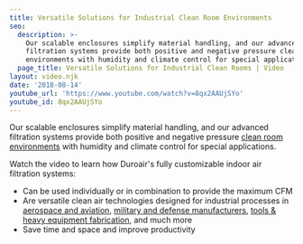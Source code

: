 ```yaml
---
title: Versatile Solutions for Industrial Clean Room Environments
seo:
  description: >-
    Our scalable enclosures simplify material handling, and our advanced
    filtration systems provide both positive and negative pressure clean room
    environments with humidity and climate control for special applications.
  page_title: Versatile Solutions for Industrial Clean Rooms | Video
layout: video.njk
date: '2018-08-14'
youtube_url: 'https://www.youtube.com/watch?v=8qx2AAUjSYo'
youtube_id: 8qx2AAUjSYo
---
```

Our scalable enclosures simplify material handling, and our advanced filtration systems provide both positive and negative pressure [clean room environments](/solutions/clean-rooms) with humidity and climate control for special applications.

Watch the video to learn how Duroair's fully customizable indoor air filtration systems:

* Can be used individually or in combination to provide the maximum CFM
* Are versatile clean air technologies designed for industrial processes in [aerospace and aviation](/industries/aerospace-aviation), [military and defense manufacturers](/industries/defense/), [tools & heavy equipment fabrication](/industries/metal-fabrication), and much more
* Save time and space and improve productivity
